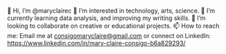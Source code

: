 👋 Hi, I’m @maryclairec
👀 I’m interested in technology, arts, science.
🌱 I’m currently learning data analysis, and improving my writing skills.
💞️ I’m looking to collaborate on creative or educational projects.
📫 How to reach me: Email me at consigomaryclaire@gmail.com or connect on LinkedIn: https://www.linkedin.com/in/mary-claire-consigo-b6a829293/

